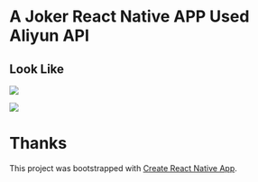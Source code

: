 # A Joker React Native APP Used Aliyun API

## Look Like

![](https://images-manager.oss-cn-shanghai.aliyuncs.com/static/react-native/image.jpg)

![](https://images-manager.oss-cn-shanghai.aliyuncs.com/static/react-native/text.jpg)

# Thanks

This project was bootstrapped with [Create React Native App](https://github.com/react-community/create-react-native-app).

